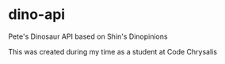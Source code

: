 # dino-api
Pete's Dinosaur API based on Shin's Dinopinions

This was created during my time as a student at Code Chrysalis